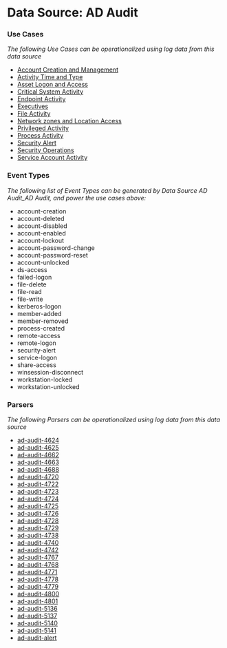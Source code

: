 Data Source: AD Audit
=====================

### Use Cases

_The following Use Cases can be operationalized using log data from this data source_

* [Account Creation and Management](usecase_account_creation_and_management.md)
* [Activity Time  and Type](usecase_activity_time__and_type.md)
* [Asset Logon and Access](usecase_asset_logon_and_access.md)
* [Critical System Activity](usecase_critical_system_activity.md)
* [Endpoint Activity](usecase_endpoint_activity.md)
* [Executives](usecase_executives.md)
* [File Activity](usecase_file_activity.md)
* [Network zones and Location Access](usecase_network_zones_and_location_access.md)
* [Privileged Activity](usecase_privileged_activity.md)
* [Process Activity](usecase_process_activity.md)
* [Security Alert](usecase_security_alert.md)
* [Security Operations](usecase_security_operations.md)
* [Service Account Activity](usecase_service_account_activity.md)


### Event Types

_The following list of Event Types can be generated by Data Source AD Audit_AD Audit, and power the use cases above:_

- account-creation
- account-deleted
- account-disabled
- account-enabled
- account-lockout
- account-password-change
- account-password-reset
- account-unlocked
- ds-access
- failed-logon
- file-delete
- file-read
- file-write
- kerberos-logon
- member-added
- member-removed
- process-created
- remote-access
- remote-logon
- security-alert
- service-logon
- share-access
- winsession-disconnect
- workstation-locked
- workstation-unlocked


### Parsers

_The following Parsers can be operationalized using log data from this data source_

* [ad-audit-4624](parserContent_ad-audit-4624.md)
* [ad-audit-4625](parserContent_ad-audit-4625.md)
* [ad-audit-4662](parserContent_ad-audit-4662.md)
* [ad-audit-4663](parserContent_ad-audit-4663.md)
* [ad-audit-4688](parserContent_ad-audit-4688.md)
* [ad-audit-4720](parserContent_ad-audit-4720.md)
* [ad-audit-4722](parserContent_ad-audit-4722.md)
* [ad-audit-4723](parserContent_ad-audit-4723.md)
* [ad-audit-4724](parserContent_ad-audit-4724.md)
* [ad-audit-4725](parserContent_ad-audit-4725.md)
* [ad-audit-4726](parserContent_ad-audit-4726.md)
* [ad-audit-4728](parserContent_ad-audit-4728.md)
* [ad-audit-4729](parserContent_ad-audit-4729.md)
* [ad-audit-4738](parserContent_ad-audit-4738.md)
* [ad-audit-4740](parserContent_ad-audit-4740.md)
* [ad-audit-4742](parserContent_ad-audit-4742.md)
* [ad-audit-4767](parserContent_ad-audit-4767.md)
* [ad-audit-4768](parserContent_ad-audit-4768.md)
* [ad-audit-4771](parserContent_ad-audit-4771.md)
* [ad-audit-4778](parserContent_ad-audit-4778.md)
* [ad-audit-4779](parserContent_ad-audit-4779.md)
* [ad-audit-4800](parserContent_ad-audit-4800.md)
* [ad-audit-4801](parserContent_ad-audit-4801.md)
* [ad-audit-5136](parserContent_ad-audit-5136.md)
* [ad-audit-5137](parserContent_ad-audit-5137.md)
* [ad-audit-5140](parserContent_ad-audit-5140.md)
* [ad-audit-5141](parserContent_ad-audit-5141.md)
* [ad-audit-alert](parserContent_ad-audit-alert.md)
